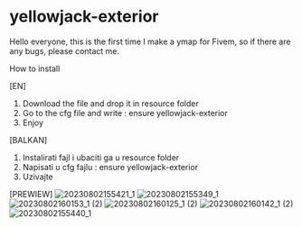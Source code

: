 # yellowjack-exterior

Hello everyone, this is the first time I make a ymap for Fivem, so if there are any bugs, please contact me.

How to install 

[EN]
1. Download the file and drop it in resource folder
2. Go to the cfg file and write : ensure yellowjack-exterior
3. Enjoy

[BALKAN]
1. Instalirati fajl i ubaciti ga u resource folder
2. Napisati u cfg fajlu : ensure yellowjack-exterior
3. Uzivajte
   
[PREWIEW]
![20230802155421_1](https://github.com/trodon2410/yellowjack-exterior/assets/141275703/91f097fc-9abc-4baf-aa06-44f72340aa71)
![20230802155349_1](https://github.com/trodon2410/yellowjack-exterior/assets/141275703/2b648456-3e2e-48c5-ae34-7e728c778e4c)
![20230802160153_1 (2)](https://github.com/trodon2410/yellowjack-exterior/assets/141275703/720d1e8a-8d2a-47c8-b4d6-33c8c2ff1a17)
![20230802160125_1 (2)](https://github.com/trodon2410/yellowjack-exterior/assets/141275703/9eeb7a8d-dc5e-4aa4-b60d-13cc0217bfc1)
![20230802160142_1 (2)](https://github.com/trodon2410/yellowjack-exterior/assets/141275703/e351b52c-9d74-4580-b589-f35d6b155c66)
![20230802155440_1](https://github.com/trodon2410/yellowjack-exterior/assets/141275703/d20a7dea-d90a-4315-9332-8ecbb7918917)
